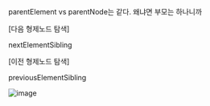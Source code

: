 parentElement vs parentNode는 같다. 왜냐면 부모는 하나니까

[다음 형제노드 탐색]

nextElementSibling

[이전 형제노드 탐색]

previousElementSibling

![image](https://user-images.githubusercontent.com/108928206/193434897-dfc2dcbe-ea97-452f-9cd9-21c9787968c4.png)
